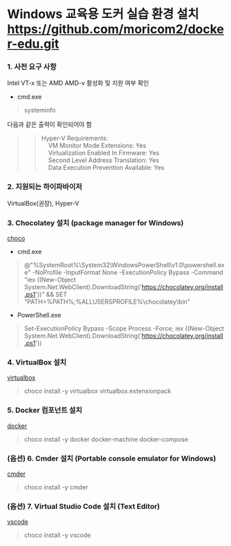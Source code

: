 Windows 교육용 도커 실습 환경 설치
https://github.com/moricom2/docker-edu.git
=====================

### 1. 사전 요구 사항
Intel VT-x 또는 AMD AMD-v 활성화 및 지원 여부 확인

- cmd.exe 
> systeminfo  

다음과 같은 출력이 확인되어야 함  

>> Hyper-V Requirements:  
>> &nbsp;&nbsp;&nbsp;&nbsp;VM Monitor Mode Extensions: Yes  
>> &nbsp;&nbsp;&nbsp;&nbsp;Virtualization Enabled In Firmware: Yes  
>> &nbsp;&nbsp;&nbsp;&nbsp;Second Level Address Translation: Yes  
>> &nbsp;&nbsp;&nbsp;&nbsp;Data Execution Prevention Available: Yes  

### 2. 지원되는 하이파바이저
VirtualBox(권장), Hyper-V

### 3. Chocolatey 설치 (package manager for Windows)
[choco](https://chocolatey.org/)

- cmd.exe 
> @"%SystemRoot%\System32\WindowsPowerShell\v1.0\powershell.exe" -NoProfile -InputFormat None -ExecutionPolicy Bypass -Command "iex ((New-Object System.Net.WebClient).DownloadString('https://chocolatey.org/install.ps1'))" && SET "PATH=%PATH%;%ALLUSERSPROFILE%\chocolatey\bin"

- PowerShell.exe
> Set-ExecutionPolicy Bypass -Scope Process -Force; iex ((New-Object System.Net.WebClient).DownloadString('https://chocolatey.org/install.ps1'))

### 4. VirtualBox 설치
[virtualbox](https://www.virtualbox.org/)

> choco install -y virtualbox virtualbox.extensionpack

### 5. Docker 컴포넌트 설치
[docker](https://www.docker.com/)

> choco install -y docker docker-machine docker-compose


### (옵션) 6. Cmder 설치 (Portable console emulator for Windows)
[cmder](https://cmder.net/)

> choco install -y cmder


### (옵션) 7. Virtual Studio Code 설치 (Text Editor)
[vscode](https://code.visualstudio.com)

> choco install -y vscode
